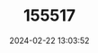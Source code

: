 ---
title: "155517"
category: "Viviparus viviparus"
draft: false
date: 2024-02-22 13:03:52
languages:
  German: ["Stumpfe Flußdeckelschnecke"]
---